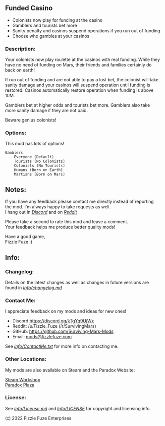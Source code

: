 ## Funded Casino
- Colonists now play for funding at the casino
- Gamblers and tourists bet more
- Sanity penalty and casinos suspend operations if you run out of funding
- Choose who gambles at your casinos

### Description:
Your colonists now play roulette at the casinos with real funding. While they have no need of funding on Mars, their friends and families certainly do back on earth!

If run out of funding and are not able to pay a lost bet, the colonist will take sanity damage and your casinos will suspend operation until funding is restored. Casinos automatically restore operation when funding is above 10M.

Gamblers bet at higher odds and tourists bet more. Gamblers also take more sanity damage if they are not paid.

Beware genius colonists!

### Options:
This mod has lots of options!

    Gamblers
        Everyone (Default)
        Tourists (No Colonists)
        Colonists (No Tourists)
        Humans (Born on Earth)
        Martians (Born on Mars)

## Notes:
If you have any feedback please contact me directly instead of reporting the mod. I'm always happy to take requests as well.<br>
I hang out in [*Discord*](https://discord.gg/kTgYq9UjWx) and on [*Reddit*](https://www.reddit.com/user/Fizzle_Fuze)

Please take a second to rate this mod and leave a comment.<br>
Your feedback helps me produce better quality mods!

Have a good game,<br>
Fizzle Fuze :)

## Info:

### Changelog:
 Details on the latest changes as well as changes in future versions are found in [*Info/changelog.md*](Info/changelog.md)

### Contact Me:
I appreciate feedback on my mods and ideas for new ones!
- Discord:https://discord.gg/kTgYq9UjWx
- Reddit: /u/Fizzle_Fuze (/r/SurvivingMars)
- GitHub: https://github.com/Surviving-Mars-Mods
- Email: mods@fizzlefuze.com

See [*Info/ContactMe.txt*](Info/ContactMe.txt) for more info on contacting me. 

### Other Locations:
My mods are also available on Steam and the Paradox Website:

[Steam Workshop](https://steamcommunity.com/id/fizzle_fuze/myworkshopfiles/?appid=464920) <br>
[Paradox Plaza](https://mods.paradoxplaza.com/games/surviving_mars?search=Fizzle_Fuze&sortBy=best)


### License:
 See [*Info/License.md*](Info/license.md) and [*Info/LICENSE*](Info/LICENSE) for copyright and licensing info.
 
(c) 2022 Fizzle Fuze Enterprises